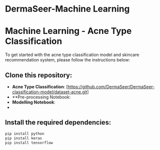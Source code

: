 # DermaSeer-Machine Learning

# Machine Learning - Acne Type Classification

To get started with the acne type classification model and skincare recommendation system, please follow the instructions below:

## Clone this repository:
- **Acne Type Classification**: [https://github.com/DermaSeer/DermaSeer-classification-model/dataset-acne.git]
- **Pre-processing Notebook:
- **Modelling Notebook**: 
- 

## Install the required dependencies:
```bash
pip install python
pip install keras
pip install tensorflow

